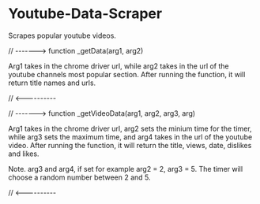 # Youtube-Data-Scraper
Scrapes popular youtube videos.

// ------->
function _getData(arg1, arg2)

Arg1 takes in the chrome driver url, while arg2 takes in the url of the youtube channels most popular section.
After running the function, it will return title names and urls.

// <----------

// ------->
function _getVideoData(arg1, arg2, arg3, arg)

Arg1 takes in the chrome driver url, arg2 sets the minium time for the timer, while arg3 sets the maximum time, and arg4 takes in the url of the youtube video.
After running the function, it will return the title, views, date, dislikes and likes.

Note. arg3 and arg4, if set for example arg2 = 2, arg3 = 5.
The timer will choose a random number between 2 and 5.

// <----------

